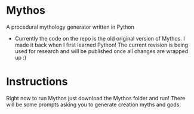 # Mythos
A procedural mythology generator written in Python 

* Currently the code on the repo is the old original version of Mythos. I made it back when I first learned Python! The current revision is being used for research and will be published once all changes are wrapped up :)



# Instructions

Right now to run Mythos just download the Mythos folder and run! There will be some prompts asking you to generate creation myths and gods.
